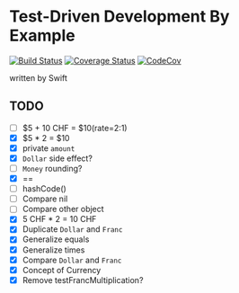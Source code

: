# Test-Driven Development By Example

[![Build Status](https://travis-ci.org/ykws/test-driven-development-by-example-swift.svg?branch=master)](https://travis-ci.org/ykws/test-driven-development-by-example-swift)
[![Coverage Status](https://coveralls.io/repos/github/ykws/test-driven-development-by-example-swift/badge.svg?branch=master)](https://coveralls.io/github/ykws/test-driven-development-by-example-swift?branch=master)
[![CodeCov](https://codecov.io/gh/ykws/test-driven-development-by-example-swift/branch/master/graph/badge.svg)](https://codecov.io/gh/ykws/test-driven-development-by-example-swift)

written by Swift

## TODO

- [ ] $5 + 10 CHF = $10(rate=2:1)
- [x] $5 * 2 = $10
- [x] private `amount`
- [x] `Dollar` side effect?
- [ ] `Money` rounding?
- [x] ==
- [ ] hashCode()
- [ ] Compare nil
- [ ] Compare other object
- [x] 5 CHF * 2 = 10 CHF
- [x] Duplicate `Dollar` and `Franc`
- [x] Generalize equals
- [x] Generalize times
- [x] Compare `Dollar` and `Franc`
- [x] Concept of Currency
- [x] Remove testFrancMultiplication?

